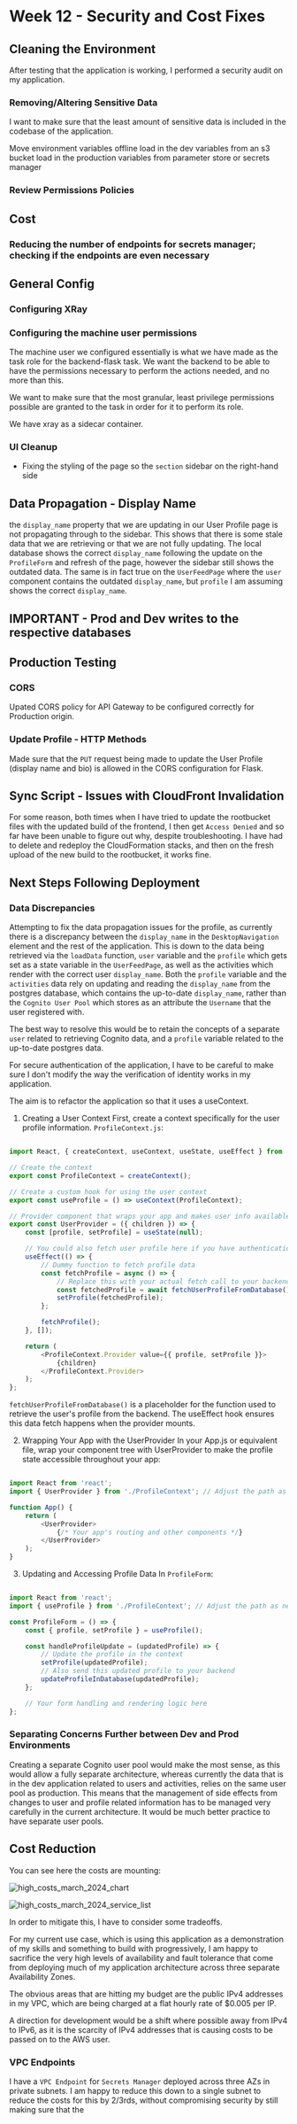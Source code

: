 # Week 12 - Security and Cost Fixes

## Cleaning the Environment
After testing that the application is working, I performed a security audit on my application.

### Removing/Altering Sensitive Data
I want to make sure that the least amount of sensitive data is included in the codebase of the application.


Move environment variables offline
load in the dev variables from an s3 bucket
load in the production variables from parameter store or secrets manager

### Review Permissions Policies


## Cost

### Reducing the number of endpoints for secrets manager; checking if the endpoints are even necessary


## General Config

### Configuring XRay

### Configuring the machine user permissions
The machine user we configured essentially is what we have made as the task role for the backend-flask task. We want the backend to be able to have the permissions necessary to perform the actions needed, and no more than this.

We want to make sure that the most granular, least privilege permissions possible are granted to the task in order for it to perform its role. 

We have xray as a sidecar container.



### UI Cleanup
- Fixing the styling of the page so the `section` sidebar on the right-hand side  

## Data Propagation - Display Name
the `display_name` property that we are updating in our User Profile page is not propagating through to the sidebar. This shows that there is some stale data that we are retrieving or that we are not fully updating. The local database shows the correct `display_name` following the update on the `ProfileForm` and refresh of the page, however the sidebar still shows the outdated data. The same is in fact true on the `UserFeedPage` where the `user` component contains the outdated `display_name`, but `profile` I am assuming shows the correct `display_name`.

## IMPORTANT - Prod and Dev writes to the respective databases




## Production Testing

### CORS
Upated CORS policy for API Gateway to be configured correctly for Production origin.

### Update Profile - HTTP Methods
Made sure that the `PUT` request being made to update the User Profile (display name and bio) is allowed in the CORS configuration for Flask.


## Sync Script - Issues with CloudFront Invalidation
For some reason, both times when I have tried to update the rootbucket files with the updated build of the frontend, I then get `Access Denied` and so far have been unable to figure out why, despite troubleshooting. I have had to delete and redeploy the CloudFormation stacks, and then on the fresh upload of the new build to the rootbucket, it works fine.



## Next Steps Following Deployment
###  Data Discrepancies
Attempting to fix the data propagation issues for the profile, as currently there is a discrepancy between the `display_name` in the `DesktopNavigation` element and the rest of the application. This is down to the data being retrieved via the `loadData` function, `user` variable and the `profile` which gets set as a state variable in the `UserFeedPage`, as well as the activities which render with the correct user `display_name`. Both the `profile` variable and the `activities` data rely on updating and reading the `display_name` from the postgres database, which contains the up-to-date `display_name`, rather than the `Cognito User Pool` which stores as an attribute the `Username` that the user registered with.

The best way to resolve this would be to retain the concepts of a separate `user` related to retrieving Cognito data, and a `profile` variable related to the up-to-date postgres data. 

For secure authentication of the application, I have to be careful to make sure I don't modify the way the verification of identity works in my application.

The aim is to refactor the application so that it uses a useContext.

1. Creating a User Context
First, create a context specifically for the user profile information. 
`ProfileContext.js`:

```js

import React, { createContext, useContext, useState, useEffect } from 'react';

// Create the context
export const ProfileContext = createContext();

// Create a custom hook for using the user context
export const useProfile = () => useContext(ProfileContext);

// Provider component that wraps your app and makes user info available everywhere
export const UserProvider = ({ children }) => {
    const [profile, setProfile] = useState(null);

    // You could also fetch user profile here if you have authentication setup
    useEffect(() => {
        // Dummy function to fetch profile data
        const fetchProfile = async () => {
            // Replace this with your actual fetch call to your backend
            const fetchedProfile = await fetchUserProfileFromDatabase();
            setProfile(fetchedProfile);
        };

        fetchProfile();
    }, []);

    return (
        <ProfileContext.Provider value={{ profile, setProfile }}>
            {children}
        </ProfileContext.Provider>
    );
};

```
`fetchUserProfileFromDatabase()` is a placeholder for the function used to retrieve the user's profile from the backend. The useEffect hook ensures this data fetch happens when the provider mounts.

2. Wrapping Your App with the UserProvider
In your App.js or equivalent file, wrap your component tree with UserProvider to make the profile state accessible throughout your app:    

```js

import React from 'react';
import { UserProvider } from './ProfileContext'; // Adjust the path as necessary

function App() {
    return (
        <UserProvider>
            {/* Your app's routing and other components */}
        </UserProvider>
    );
}

```


3. Updating and Accessing Profile Data
In `ProfileForm`:

```js

import React from 'react';
import { useProfile } from './ProfileContext'; // Adjust the path as necessary

const ProfileForm = () => {
    const { profile, setProfile } = useProfile();

    const handleProfileUpdate = (updatedProfile) => {
        // Update the profile in the context
        setProfile(updatedProfile);
        // Also send this updated profile to your backend
        updateProfileInDatabase(updatedProfile);
    };

    // Your form handling and rendering logic here
};


```





### Separating Concerns Further between Dev and Prod Environments
Creating a separate Cognito user pool would make the most sense, as this would allow a fully separate architecture, whereas currently the data that is in the dev application related to users and activities, relies on the same user pool as production. This means that the management of side effects from changes to user and profile related information has to be managed very carefully in the current architecture. It would be much better practice to have separate user pools.



## Cost Reduction
You can see here the costs are mounting:

![high_costs_march_2024_chart](./assets/week12-post-week/high_costs_march_2024_chart.png)

![high_costs_march_2024_service_list](./assets/week12-post-week/high_costs_march_2024_service_list.png)

In order to mitigate this, I have to consider some tradeoffs.

For my current use case, which is using this application as a demonstration of my skills and something to build with progressively, I am happy to sacrifice the very high levels of availability and fault tolerance that come from deploying much of my application architecture across three separate Availability Zones.

The obvious areas that are hitting my budget are the public IPv4 addresses in my VPC, which are being charged at a flat hourly rate of $0.005 per IP.

A direction for development would be a shift where possible away from IPv4 to IPv6, as it is the scarcity of IPv4 addresses that is causing costs to be passed on to the 
AWS user.

### VPC Endpoints
I have a `VPC Endpoint` for `Secrets Manager` deployed across three AZs in private subnets. I am happy to reduce this down to a single subnet to reduce the costs for this by 2/3rds, without compromising security by still making sure that the 